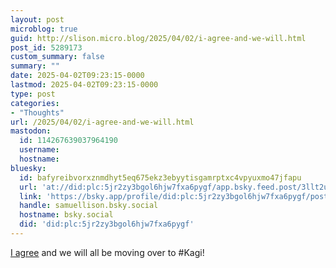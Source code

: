 ```yaml
---
layout: post
microblog: true
guid: http://slison.micro.blog/2025/04/02/i-agree-and-we-will.html
post_id: 5289173
custom_summary: false
summary: ""
date: 2025-04-02T09:23:15-0000
lastmod: 2025-04-02T09:23:15-0000
type: post
categories:
- "Thoughts"
url: /2025/04/02/i-agree-and-we-will.html
mastodon:
  id: 114267639037964190
  username: 
  hostname: 
bluesky:
  id: bafyreibvorxznmdhyt5eq675ekz3ebyytisgamrptxc4vpyuxmo47jfapu
  url: 'at://did:plc:5jr2zy3bgol6hjw7fxa6pygf/app.bsky.feed.post/3llt2u7fchu2r'
  link: 'https://bsky.app/profile/did:plc:5jr2zy3bgol6hjw7fxa6pygf/post/3llt2u7fchu2r'
  handle: samuellison.bsky.social
  hostname: bsky.social
  did: 'did:plc:5jr2zy3bgol6hjw7fxa6pygf'
---
```

<a href="https://www.manton.org/2025/03/30/we-talk-about-apple-getting.html" class="u-in-reply-to">I agree</a> and we will all be moving over to #Kagi!
